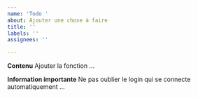 ```yaml
---
name: 'Todo '
about: Ajouter une chose à faire
title: ''
labels: ''
assignees: ''

---
```


**Contenu**
Ajouter la fonction ...

**Information importante**
Ne pas oublier le login qui se connecte automatiquement ...
